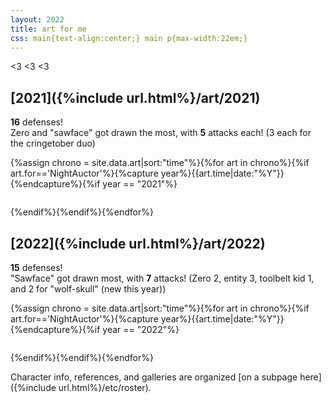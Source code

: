 ```yaml
---
layout: 2022
title: art for me
css: main{text-align:center;} main p{max-width:22em;}
---
```

<span style="display:inline-block;">&lt;3</span> <span style="display:inline-block;">&lt;3</span> <span style="display:inline-block;">&lt;3</span>

## [2021]({%include url.html%}/art/2021)
**16** defenses!  
Zero and "sawface" got drawn the most, with **5** attacks each! (3 each for the cringetober duo)
<div class="gallery four">{%assign chrono = site.data.art|sort:"time"%}{%for art in chrono%}{%if art.for=='NightAuctor'%}{%capture year%}{{art.time|date:"%Y"}}{%endcapture%}{%if year == "2021"%}<figure><a href="{%include url.html%}/assets/img/def/{{art.time|date:'%Y'}}/{{art.img}}.{%if art.file%}{{art.file}}{%else%}png{%endif%}" class="y{{art.time|date:'%Y'}} def{%if art.ff%} ff{%endif%}" data-fancybox="2021" data-caption="<p class='tofrom'><a href='https://artfight.net/attack/{{art.link}}' target='_blank'>from</a> <a href='{%include url.html%}/artists#{{art.artist}}' target='_blank'><b>{{art.artist}}</b></a></p>{%if art.cptn%}<p class='cptn'>{{art.cptn}}</p>{%endif%}"><img src="{%include url.html%}/assets/img/def/{{art.time|date:'%Y'}}/{{art.img}}x.{%if art.tn%}{{art.tn}}{%else%}png{%endif%}" alt=""/></a></figure>{%endif%}{%endif%}{%endfor%}</div>

## [2022]({%include url.html%}/art/2022)
**15** defenses!  
"Sawface" got drawn most, with **7** attacks! (Zero 2, entity 3, toolbelt kid 1, and 2 for "wolf-skull" (new this year))
<div class="gallery five">{%assign chrono = site.data.art|sort:"time"%}{%for art in chrono%}{%if art.for=='NightAuctor'%}{%capture year%}{{art.time|date:"%Y"}}{%endcapture%}{%if year == "2022"%}<figure><a href="{%include url.html%}/assets/img/def/{{art.time|date:'%Y'}}/{{art.img}}.{%if art.file%}{{art.file}}{%else%}png{%endif%}" class="y{{art.time|date:'%Y'}} def{%if art.ff%} ff{%endif%}" data-fancybox="2022" data-caption="<p class='tofrom'><a href='https://artfight.net/attack/{{art.link}}' target='_blank'>from</a> <a href='{%include url.html%}/artists#{{art.artist}}' target='_blank'><b>{{art.artist}}</b></a>{%if art.cptn%}<p class='cptn'>{{art.cptn}}</p>{%endif%}"><img src="{%include url.html%}/assets/img/def/{{art.time|date:'%Y'}}/{{art.img}}x.{%if art.tn%}{{art.tn}}{%else%}png{%endif%}" alt=""/></a></figure>{%endif%}{%endif%}{%endfor%}</div>

Character info, references, and galleries are organized [on a subpage here]({%include url.html%}/etc/roster).